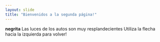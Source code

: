 ```yaml
---
layout: slide
title: "Bienvenidos a la segunda página!"
---
```

**negrita** Las luces de los autos son muy resplandecientes 
Utiliza la flecha hacia la izquierda para volver!
